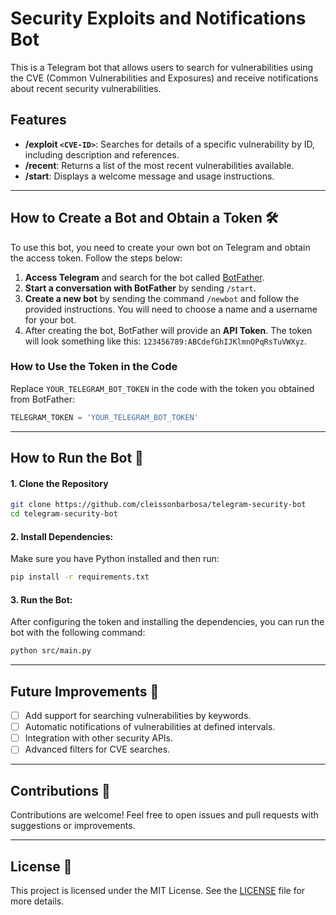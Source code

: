 # Security Exploits and Notifications Bot

This is a Telegram bot that allows users to search for vulnerabilities using the CVE (Common Vulnerabilities and Exposures) and receive notifications about recent security vulnerabilities.

## Features
- **/exploit `<CVE-ID>`**: Searches for details of a specific vulnerability by ID, including description and references.
- **/recent**: Returns a list of the most recent vulnerabilities available.
- **/start**: Displays a welcome message and usage instructions.

---

## How to Create a Bot and Obtain a Token 🛠️

To use this bot, you need to create your own bot on Telegram and obtain the access token. Follow the steps below:

1. **Access Telegram** and search for the bot called [BotFather](https://t.me/BotFather).
2. **Start a conversation with BotFather** by sending `/start`.
3. **Create a new bot** by sending the command `/newbot` and follow the provided instructions. You will need to choose a name and a username for your bot.
4. After creating the bot, BotFather will provide an **API Token**. The token will look something like this: `123456789:ABCdefGhIJKlmnOPqRsTuVWXyz`.

### How to Use the Token in the Code
Replace `YOUR_TELEGRAM_BOT_TOKEN` in the code with the token you obtained from BotFather:
```python
TELEGRAM_TOKEN = 'YOUR_TELEGRAM_BOT_TOKEN'
```

---

## How to Run the Bot 🚀

#### 1. Clone the Repository
```bash
git clone https://github.com/cleissonbarbosa/telegram-security-bot
cd telegram-security-bot
```

#### 2. Install Dependencies:
Make sure you have Python installed and then run:
```bash
pip install -r requirements.txt
```

#### 3. Run the Bot: 
After configuring the token and installing the dependencies, you can run the bot with the following command:
```bash
python src/main.py
```

---

## Future Improvements 🔮

- [ ] Add support for searching vulnerabilities by keywords.
- [ ] Automatic notifications of vulnerabilities at defined intervals.
- [ ] Integration with other security APIs.
- [ ] Advanced filters for CVE searches.

---

## Contributions 🤝

Contributions are welcome! Feel free to open issues and pull requests with suggestions or improvements.

---

## License 📜

This project is licensed under the MIT License. See the [LICENSE](LICENSE) file for more details.